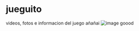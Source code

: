 # jueguito
videos, fotos e informacion del juego
añañai
![image](https://user-images.githubusercontent.com/113546295/190230856-aeae9189-0f74-4f32-97e8-66b87402c328.png)
goood

